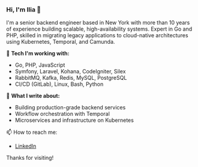 ### Hi, I'm Ilia 👋

I'm a senior backend engineer based in New York with more than 10 years of experience building scalable, high-availability systems.
Expert in Go and PHP, skilled in migrating legacy applications to cloud-native architectures using Kubernetes,
Temporal, and Camunda.

🔧 **Tech I'm working with:**
- Go, PHP, JavaScript
- Symfony, Laravel, Kohana, CodeIgniter, Silex
- RabbitMQ, Kafka, Redis, MySQL, PostgreSQL
- CI/CD (GitLab), Linux, Bash, Python

🧠 **What I write about:**
- Building production-grade backend services
- Workflow orchestration with Temporal
- Microservices and infrastructure on Kubernetes

📫 How to reach me:
- [LinkedIn](https://www.linkedin.com/in/loginov-ilia-it)

Thanks for visiting!
